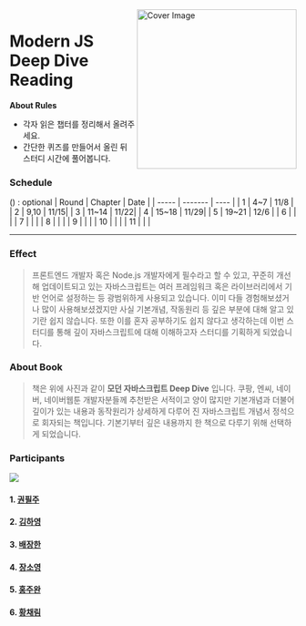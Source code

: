 <img src="https://user-images.githubusercontent.com/46489446/147623793-81366884-23e2-41bd-96c9-71d846ebcfe8.jpeg" width="280" title="Cover Image" align="right">

# Modern JS Deep Dive Reading

**About Rules**

- 각자 읽은 챕터를 정리해서 올려주세요.
- 간단한 퀴즈를 만들어서 올린 뒤 스터디 시간에 풀어봅니다.

### Schedule

() : optional
| Round | Chapter | Date |
| ----- | ------- | ---- |
| 1     | 4~7     | 11/8 |
| 2     | 9,10    | 11/15|
| 3     | 11~14   | 11/22|
| 4     | 15~18   | 11/29|
| 5     | 19~21   | 12/6 |
| 6     |         |      |
| 7     |         |      |
| 8     |         |      |
| 9     |         |      |
| 10    |         |      |
| 11    |         |      |

---

### Effect

> 프론트엔드 개발자 혹은 Node.js 개발자에게 필수라고 할 수 있고, 꾸준히 개선해 업데이트되고 있는 자바스크립트는 여러 프레임워크 혹은 라이브러리에서 기반 언어로 설정하는 등 광범위하게 사용되고 있습니다. 이미 다들 경험해보셨거나 많이 사용해보셨겠지만 사실 기본개념, 작동원리 등 깊은 부분에 대해 알고 있기란 쉽지 않습니다. 또한 이를 혼자 공부하기도 쉽지 않다고 생각하는데 이번 스터디를 통해 깊이 자바스크립트에 대해 이해하고자 스터디를 기획하게 되었습니다.

### About Book

> 책은 위에 사진과 같이 **모던 자바스크립트 Deep Dive** 입니다. 쿠팡, 엔씨, 네이버, 네이버웹툰 개발자분들께 추천받은 서적이고 양이 많지만 기본개념과 더불어 깊이가 있는 내용과 동작원리가 상세하게 다루어 진 자바스크립트 개념서 정석으로 회자되는 책입니다. 기본기부터 깊은 내용까지 한 책으로 다루기 위해 선택하게 되었습니다.

### Participants

<a href="https://github.com/oxopolitics-internship-for-elice/footprints/graphs/contributors">
  <img src="https://contrib.rocks/image?repo=oxopolitics-internship-for-elice/footprints" />
</a>

#### 1. [권필주](https://github.com/WinterKwon)

#### 2. [김하영](https://github.com/Fibo4487)

#### 3. [배장한](https://github.com/newbieJanghan)

#### 4. [장소영](https://github.com/Ssoyoung-J)

#### 5. [홍주완](https://github.com/vjvl95)

#### 6. [황채림](https://github.com/cofla159)
